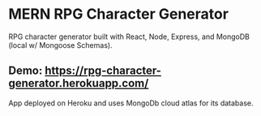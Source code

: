 # MERN RPG Character Generator
RPG character generator built with React, Node, Express, and MongoDB (local w/ Mongoose Schemas).


## Demo: https://rpg-character-generator.herokuapp.com/
App deployed on Heroku and uses MongoDb cloud atlas for its database.
